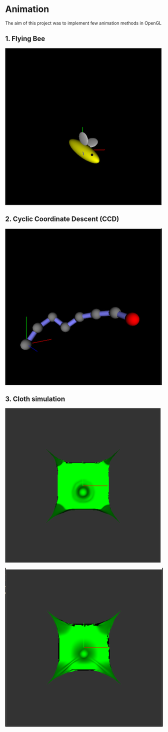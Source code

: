 # Animation

The aim of this project was to implement few animation methods in OpenGL

## 1. Flying Bee
![](images/bee.png)

## 2. Cyclic Coordinate Descent (CCD)

![](images/ccd.png)

## 3. Cloth simulation

![](images/ball_0.png)

![](images/ball_1.png)